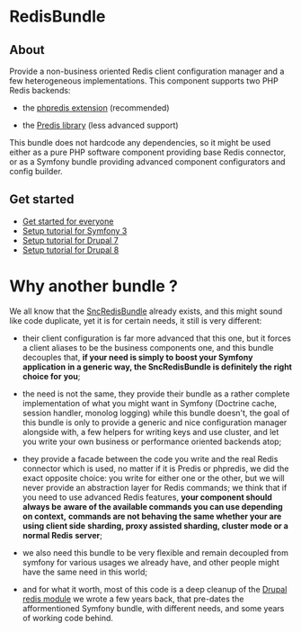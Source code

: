 # RedisBundle

## About

Provide a non-business oriented Redis client configuration manager and a few
heterogeneous implementations. This component supports two PHP Redis backends:

 *  the [phpredis extension](https://github.com/phpredis/phpredis) (recommended)

 *  the [Predis library](https://github.com/nrk/predis) (less advanced support)

This bundle does not hardcode any dependencies, so it might be used either as
a pure PHP software component providing base Redis connector, or as a Symfony
bundle providing advanced component configurators and config builder.

## Get started

 *  [Get started for everyone](Resources/docs/get-started.md)
 *  [Setup tutorial for Symfony 3](Resources/docs/symfony3.md)
 *  [Setup tutorial for Drupal 7](Resources/docs/drupal7.md)
 *  [Setup tutorial for Drupal 8](Resources/docs/drupal8.md)

# Why another bundle ?

We all know that the [SncRedisBundle](https://github.com/snc/SncRedisBundle)
already exists, and this might sound like code duplicate, yet it is for certain
needs, it still is very different:

 *  their client configuration is far more advanced that this one, but it
    forces a client aliases to be the business components one, and this bundle
    decouples that, **if your need is simply to boost your Symfony application**
    **in a generic way, the SncRedisBundle is definitely the right choice for**
    **you**;

 *  the need is not the same, they provide their bundle as a rather complete
    implementation of what you might want in Symfony (Doctrine cache, session
    handler, monolog logging) while this bundle doesn't, the goal of this bundle
    is only to provide a generic and nice configuration manager alongside with,
    a few helpers for writing keys and use cluster, and let you write your own
    business or performance oriented backends atop;

 *  they provide a facade between the code you write and the real Redis
    connector which is used, no matter if it is Predis or phpredis, we did the
    exact opposite choice: you write for either one or the other, but we will
    never provide an abstraction layer for Redis commands; we think that if you
    need to use advanced Redis features, **your component should always be**
    **aware of the available commands you can use depending on context,**
    **commands are not behaving the same whether your are using client side**
    **sharding, proxy assisted sharding, cluster mode or a normal Redis**
    **server**;

 *  we also need this bundle to be very flexible and remain decoupled from
    symfony for various usages we already have, and other people might have the
    same need in this world;

 *  and for what it worth, most of this code is a deep cleanup of the
    [Drupal redis module](https://www.drupal.org/project/redis) we wrote a few
    years back, that pre-dates the afformentioned Symfony bundle, with different
    needs, and some years of working code behind.

